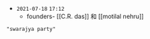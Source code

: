 - `2021-07-18`  `17:12`
	- founders- [[C.R. das]] 和 [[motilal nehru]]

```query 2021-12-30 21:12
"swarajya party"
```
